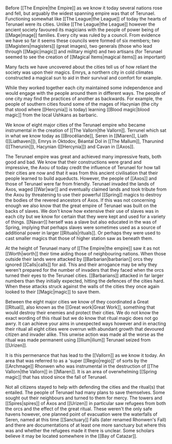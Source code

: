 Before [[The Empire|the Empire]] as we know it today several nations rose and fell, but arguably the widest spanning empire was that of Terunael. Functioning somewhat like [[The League|the League]] of today the hearts of Terunael were its cities. Unlike [[The League|the League]] however the ancient society favoured its magicians with the people of power being of [[Mage|mage]] families. Every city was ruled by a council. From evidence we have so far it seems these councils were formed of six members; two [[Magisters|magisters]] (great images), two generals (those who lead through [[Magic|magic]] and military might) and two artisans (for Terunael seemed to see the creation of [[Magical Items|magical items]] as important)

Many facts we have uncovered about the cities tell us of how reliant the society was upon their magics. Emrys, a northern city in cold climates constructed a magical sun to aid in their survival and comfort for example.

While they worked together each city maintained some independence and would engage with the people around them in different ways. The people of one city may find the practices of another as backwards. For example, the people of southern cities found some of the mages of Hacynian (the city that stood where [[Hercynia]] is today) learning [[Blood magic|blood magic]] from the local Ushkans as barbaric.

We know of eight major cities of the Terunael empire who became instrumental in the creation of [[The Vallorn|the Vallorn]]. Terrunel which sat in what we know today as [[Brocéliande]], Seren in [[Miaren]], Liath ([[Liathaven]]), Emrys in Oktodov, Béantal Dol in [[The Mallum]], Tharunind ([[Therunin]]), Hacynian ([[Hercynia]]) and Cavan in [[Axos]].

The Terunael empire was great and achieved many impressive feats, both good and bad. We know that their constructions were grand and impressive, the Axou of today credit the influence of Terunael for how tall their cities are now and that it was from this ancient civilisation that their people learned to build aqueducts. However, the people of [[Axos]] and those of Terunael were far from friendly. Terunael invaded the lands of Axos, waged [[War|war]] and eventually claimed lands and took tribute from the Axou by threatening to use their powerful [[Spring]] magics to destroy the bodies of the revered ancestors of Axos. If this was not concerning enough we also know that the great empire of Terunael was built on the backs of slaves. We don't know how extensive their use of slaves was in each city but we know for certain that they were kept and used for a variety of things. [[Navarr]] herself was a slave but also educated in the was of Spring, implying that perhaps slaves were sometimes used as a source of additional power in larger [[Rituals|rituals]]. Or perhaps they were used to cast smaller magics that those of higher station saw as beneath them.

At the height of Terunael many of [[The Empire|the empire]] saw it as not [[Worth|worth]] their time aiding those of neighbouring nations. When those outside their lands were attacked by [[Barbarian|barbarian]] orcs they ignored [[Calls|calls]] for aid. This and their arrogance may be why they weren't prepared for the number of invaders that they faced when the orcs turned their eyes to the Terunael cities. [[Barbarians]] attacked in far larger numbers than they initially expected, hitting the defences of the cities hard. When these attacks struck against the walls of the cities they once again looked to their [[Magic|magic]] to save them.

Between the eight major cities we know of they coordinated a Great [[Ritual]], also known as the [[Great work|Great Work]], something that would destroy their enemies and protect their cities. We do not know the exact wording of this ritual but we do know that ritual magic does not go awry. It can achieve your aims in unexpected ways however and in enacting their ritual all eight cities were overrun with abundant growth that devoured citizen and invader alike. This unwise action was made all the worse as the ritual was made permanent using [[Ilium|ilium]] Terunael seized from [[Urizen]].

It is this permenance that has lead to the [[Vallorn]] as we know it today. An area that was referred to as a 'super [[Regio|regio]]' of sorts by the [[Archmage]] Rhonwen who was instrumental in the destruction of [[The Vallorn|the Vallorn]] in [[Miaren]]. It is an area of overwhelming [[Spring magic]] that has stood since the fall of Terunael.

Not all citizens stayed to help with defending the cities and the ritual(s) that entailed. The people of Terunael had many plans to save themselves. Some sought out their neighbours and turned to them for mercy. The towers and [[Spires|spires]] of Axos and [[Urizen]] in particular saw refugees from both the orcs and the effect of the great ritual. These weren't the only safe havens however, one planned point of evacuation were the waterfalls of Seren, named at this time [[Sanctuary]] Falls (later renamed Rhonwen's Fall) and there are documentations of at least one more sanctuary but where this was and whether the refugees made it there is unclear. Some scholars believe it may be located somewhere in the [[Bay of Catazar]].
